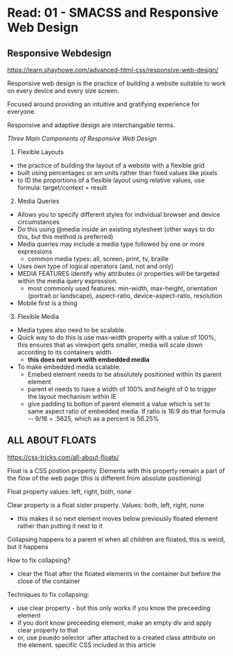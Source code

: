 # Read: 01 - SMACSS and Responsive Web Design

## Responsive Webdesign
https://learn.shayhowe.com/advanced-html-css/responsive-web-design/

Responsive web design is the practice of building a website suitable to work on every device and every size screen.

Focused around providing an intuitive and gratifying experience for everyone.

Responsive and adaptive design are interchangable terms.

*Three Main Components of Responsive Web Design* 
1. Flexible Layouts
  - the practice of building the layout of a website with a flexible grid 
  - built using percentages or em units rather than fixed values like pixels 
  - to ID the proportions of a flexible layout using relative values, use formula: target/context = result

2. Media Queries 
  - Allows you to specify different styles for individual browser and device circumstances
  - Do this using @media inside an existing stylesheet (other ways to do this, but this method is preferred)
  - Media queries may include a media type followed by one or more expressions
    - common media types: all, screen, print, tv, braille
  - Uses own type of logical operators (and, not and only)
  - MEDIA FEATURES identify why attributes or properties will be targeted within the media query expression.  
    - most commonly used features: min-width, max-height, orientation (portrait or landscape), aspect-ratio, device-aspect-ratio, resolution
  - Mobile first is a thing

3. Flexible Media 
  - Media types also need to be scalable.
  - Quick way to do this is use max-width property with a value of 100%, this ensures that as viewport gets smaller, media will scale down according to its containers width
    - **this does not work with embedded media**
  - To make embedded media scalable:
    - Emebed element needs to be absolutely positioned within its parent element 
    - parent el needs to have a width of 100% and height of 0 to trigger the layout mechanism within IE
    - give padding to botton of parent element a value which is set to same aspect ratio of embedded media.  If ratio is 16:9 do that formula --  9/16 = .5625, which as a percent is 56.25%

## ALL ABOUT FLOATS
https://css-tricks.com/all-about-floats/

Float is a CSS postion property.  Elements with this property remain a part of the flow of the web page (this is different from absolute positioning)

Float property values: left, right, both, none

Clear property is a float sister property. Values: both, left, right, none
  - this makes it so next element moves below previously floated element rather than putting it next to it

Collapsing happens to a parent el when all children are floated, this is weird, but it happens

How to fix collapsing? 
  - clear the float after the floated elements in the container but before the close of the container

Techniques to fix collapsing:
  - use clear property - but this only works if you know the preceeding element
  - if you dont know preceeding element, make an empty div and apply clear property to that
  - or, use psuedo selector :after attached to a created class attribute on the element.  specific CSS included in this article